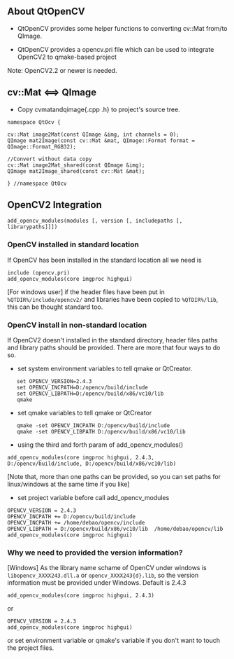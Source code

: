 ## About QtOpenCV

 * QtOpenCV provides some helper functions to converting cv::Mat from/to QImage.

 * QtOpenCV provides a opencv.pri file which can be used to integrate OpenCV2 to qmake-based project

Note: OpenCV2.2 or newer is needed.

## cv::Mat <==> QImage

 * Copy cvmatandqimage{.cpp .h} to project's source tree.

```
namespace QtOcv {

cv::Mat image2Mat(const QImage &img, int channels = 0);
QImage mat2Image(const cv::Mat &mat, QImage::Format format = QImage::Format_RGB32);

//Convert without data copy
cv::Mat image2Mat_shared(const QImage &img);
QImage mat2Image_shared(const cv::Mat &mat);

} //namespace QtOcv
```

## OpenCV2 Integration

```
add_opencv_modules(modules [, version [, includepaths [, librarypaths]]])
```

### OpenCV installed in standard location

If OpenCV has been installed in the standard location all we need is

```
include (opencv.pri)
add_opencv_modules(core imgproc highgui)
```

[For windows user] if the header files have been put in `%QTDIR%/include/opencv2/` and libraries have been copied to `%QTDIR%/lib`, this can be thought standard too.

### OpenCV install in non-standard location

If OpenCV2 doesn't installed in the standard directory, header files paths and library paths should be provided. There are more that four ways to do so.

 * set system environment variables to tell qmake or QtCreator.

```
   set OPENCV_VERSION=2.4.3
   set OPENCV_INCPATH=D:/opencv/build/include
   set OPENCV_LIBPATH=D:/opencv/build/x86/vc10/lib
   qmake
```

 * set qmake variables to tell qmake or QtCreator

```
   qmake -set OPENCV_INCPATH D:/opencv/build/include
   qmake -set OPENCV_LIBPATH D:/opencv/build/x86/vc10/lib
```

 * using the third and forth param of add_opencv_modules()

```
add_opencv_modules(core imgproc highgui, 2.4.3, D:/opencv/build/include, D:/opencv/build/x86/vc10/lib)
```

[Note that, more than one paths can be provided, so you can set paths for linux/windows at the same time if you like]

 * set project variable before call add_opencv_modules

```
OPENCV_VERSION = 2.4.3
OPENCV_INCPATH += D:/opencv/build/include
OPENCV_INCPATH += /home/debao/opencv/include
OPENCV_LIBPATH = D:/opencv/build/x86/vc10/lib  /home/debao/opencv/lib
add_opencv_modules(core imgproc highgui)
```

### Why we need to provided the version information?

[Windows] As the library name schame of OpenCV under windows is `libopencv_XXXX243.dll.a` or `opencv_XXXX243{d}.lib`, so the version information must be provided under Windows. Default is 2.4.3

```
add_opencv_modules(core imgproc highgui, 2.4.3)
```

or

```
OPENCV_VERSION = 2.4.3
add_opencv_modules(core imgproc highgui)
```

or set environment variable or qmake's variable if you don't want to touch the project files.